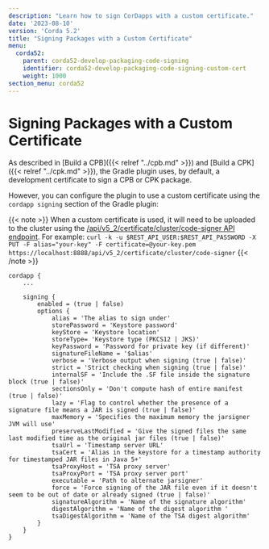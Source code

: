 ```yaml
---
description: "Learn how to sign CorDapps with a custom certificate."
date: '2023-08-10'
version: 'Corda 5.2'
title: "Signing Packages with a Custom Certificate"
menu:
  corda52:
    parent: corda52-develop-packaging-code-signing
    identifier: corda52-develop-packaging-code-signing-custom-cert
    weight: 1000
section_menu: corda52
---
```


# Signing Packages with a Custom Certificate

As described in [Build a CPB]({{< relref "../cpb.md" >}}) and [Build a CPK]({{< relref "../cpk.md" >}}), the Gradle plugin uses, by default, a development certificate to sign a CPB or CPK package.

However, you can configure the plugin to use a custom certificate using the `cordapp signing` section of the Gradle plugin:

{{< note >}}
When a custom certificate is used, it will need to be uploaded to the cluster using the
[/api/v5_2/certificate/cluster/code-signer API endpoint](../../../reference/rest-api/openapi.html#tag/Certificate-API/operation/put_certificate_cluster__usage_).
For example:
`curl -k -u $REST_API_USER:$REST_API_PASSWORD -X PUT -F alias="your-key" -F certificate=@your-key.pem https://localhost:8888/api/v5_2/certificate/cluster/code-signer`
{{< /note >}}

```
cordapp {
    ...

    signing {
        enabled = (true | false)
        options {
            alias = 'The alias to sign under'
            storePassword = 'Keystore password'
            keyStore = 'Keystore location'
            storeType= 'Keystore type (PKCS12 | JKS)'
            keyPassword = 'Password for private key (if different)'
            signatureFileName = '$alias'
            verbose = 'Verbose output when signing (true | false)'
            strict = 'Strict checking when signing (true | false)'
            internalSF = 'Include the .SF file inside the signature block (true | false)'
            sectionsOnly = 'Don't compute hash of entire manifest (true | false)'
            lazy = 'Flag to control whether the presence of a signature file means a JAR is signed (true | false)'
            maxMemory = 'Specifies the maximum memory the jarsigner JVM will use'
            preserveLastModified = 'Give the signed files the same last modified time as the original jar files (true | false)'
            tsaUrl = 'Timestamp server URL'
            tsaCert = 'Alias in the keystore for a timestamp authority for timestamped JAR files in Java 5+'
            tsaProxyHost = 'TSA proxy server'
            tsaProxyPort = 'TSA proxy server port'
            executable = 'Path to alternate jarsigner'
            force = 'Force signing of the JAR file even if it doesn't seem to be out of date or already signed (true | false)'
            signatureAlgorithm = 'Name of the signature algorithm'
            digestAlgorithm = 'Name of the digest algorithm	'
            tsaDigestAlgorithm = 'Name of the TSA digest algorithm'
        }
    }
}
```
